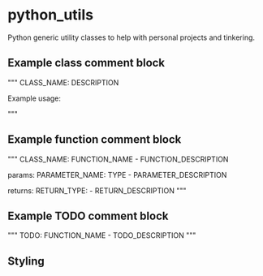 # python_utils
Python generic utility classes to help with personal projects and tinkering.


## Example class comment block
"""
CLASS_NAME: DESCRIPTION

Example usage:
    
"""

## Example function comment block
"""
CLASS_NAME: FUNCTION_NAME - FUNCTION_DESCRIPTION

params:
    PARAMETER_NAME: TYPE - PARAMETER_DESCRIPTION

returns:
    RETURN_TYPE: - RETURN_DESCRIPTION
"""

## Example TODO comment block
"""
TODO: FUNCTION_NAME - TODO_DESCRIPTION
"""

## Styling
